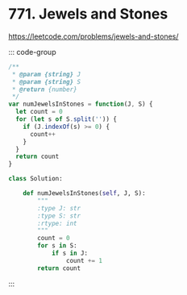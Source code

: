 # 771. Jewels and Stones

https://leetcode.com/problems/jewels-and-stones/

::: code-group

```js [JavaScript]
/**
 * @param {string} J
 * @param {string} S
 * @return {number}
 */
var numJewelsInStones = function(J, S) {
  let count = 0
  for (let s of S.split('')) {
    if (J.indexOf(s) >= 0) {
      count++
    }
  }
  return count
}
```

```py [Python]
class Solution:

    def numJewelsInStones(self, J, S):
        """
        :type J: str
        :type S: str
        :rtype: int
        """
        count = 0
        for s in S:
            if s in J:
                count += 1
        return count
```

:::
